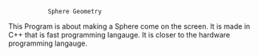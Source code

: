               Sphere Geometry
This Program is about making a Sphere come on the
screen. It is made in C++ that is fast programming langauge.
It is closer to the hardware programming langauge.        